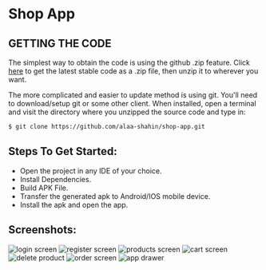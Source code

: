 # Shop App

## GETTING THE CODE
The simplest way to obtain the code is using the github .zip feature. Click [here](https://github.com/alaa-shahin/shop-app.git) to get the latest stable code as a .zip file, then unzip it to wherever you want.

The more complicated and easier to update method is using git. You'll need to download/setup git or some other client. When installed, open a terminal and visit the directory where you unzipped the source code and type in:
```sh
$ git clone https://github.com/alaa-shahin/shop-app.git
```
## Steps To Get Started:

 - Open the project in any IDE of your choice.
 - Install Dependencies.
 - Build APK File.
 - Transfer the generated apk to Android/IOS mobile device.
 - Install the apk and open the app.

## Screenshots:

![login screen](https://github.com/alaa-shahin/shop-app/blob/main/shop%20app%20screenshots/login%20screen.png "login screen")
![register screen](https://github.com/alaa-shahin/shop-app/blob/main/shop%20app%20screenshots/register%20screen.png "register screen")
![products screen](https://github.com/alaa-shahin/shop-app/blob/main/shop%20app%20screenshots/products%20screen.png "products screen")
![cart screen](https://github.com/alaa-shahin/shop-app/blob/main/shop%20app%20screenshots/cart%20screen.png "cart screen")
![delete product](https://github.com/alaa-shahin/shop-app/blob/main/shop%20app%20screenshots/delete%20product.png "delete product")
![order screen](https://github.com/alaa-shahin/shop-app/blob/main/shop%20app%20screenshots/order%20screen.png "order screen")
![app drawer](https://github.com/alaa-shahin/shop-app/blob/main/shop%20app%20screenshots/app%20drawer.png "app drawer")
